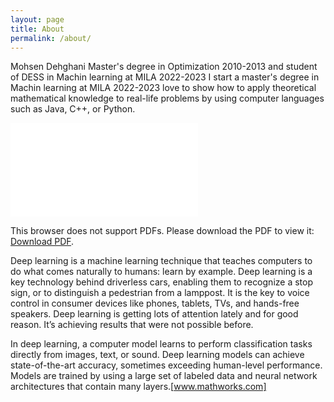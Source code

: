 ```yaml
---
layout: page
title: About
permalink: /about/
---
```

Mohsen Dehghani Master's degree in Optimization 2010-2013 and student of DESS in Machin learning at MILA 2022-2023 I start a master's degree in Machin learning at MILA 2022-2023 love to show how to apply theoretical mathematical knowledge to real-life problems by using computer languages such as Java, C++, or Python.


<object data="/assets/Resume.pdf" type="application/pdf" width="700px" height="700px">
    <embed src="/assets/Resume.pdf">
        <p>This browser does not support PDFs. Please download the PDF to view it: <a href="http://yoursite.com/the.pdf">Download PDF</a>.</p>
    </embed>
</object>



Deep learning is a machine learning technique that teaches computers to do what comes naturally to humans: learn by example. Deep learning is a key technology behind driverless cars, enabling them to recognize a stop sign, or to distinguish a pedestrian from a lamppost. It is the key to voice control in consumer devices like phones, tablets, TVs, and hands-free speakers. Deep learning is getting lots of attention lately and for good reason. It’s achieving results that were not possible before.

In deep learning, a computer model learns to perform classification tasks directly from images, text, or sound. Deep learning models can achieve state-of-the-art accuracy, sometimes exceeding human-level performance. Models are trained by using a large set of labeled data and neural network architectures that contain many layers.[www.mathworks.com]